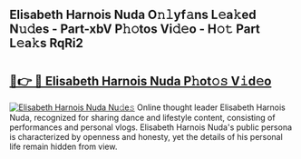 ## Elisabeth Harnois Nuda O𝚗𝚕yf𝚊ns L𝚎a𝚔ed N𝚞𝚍es - Part-xbV P𝚑𝚘tos Vi𝚍𝚎o - H𝚘𝚝 Part L𝚎a𝚔s RqRi2

# <h2><a href="http://kf2dco.oniu.top/?m=Elisabeth+Harnois+Nuda">🔗👉 🔴 Elisabeth Harnois Nuda P𝚑ot𝚘𝚜 V𝚒d𝚎o</a></h2>

[![Elisabeth Harnois Nuda Nu𝚍e𝚜](https://i.imgur.com/0qMVB7G.gif)](http://kf2dco.oniu.top/?m=Elisabeth+Harnois+Nuda)
Online thought leader Elisabeth Harnois Nuda, recognized for sharing dance and lifestyle content, consisting of performances and personal vlogs. Elisabeth Harnois Nuda's public persona is characterized by openness and honesty, yet the details of his personal life remain hidden from view.  

